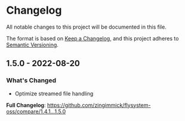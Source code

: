 # Changelog

All notable changes to this project will be documented in this file.

The format is based on [Keep a Changelog](https://keepachangelog.com/en/1.0.0/),
and this project adheres to [Semantic Versioning](https://semver.org/spec/v2.0.0.html).

<!-- changelog-linker -->
## 1.5.0 - 2022-08-20

### What's Changed

- Optimize streamed file handling

**Full Changelog**: https://github.com/zingimmick/flysystem-oss/compare/1.4.1...1.5.0
